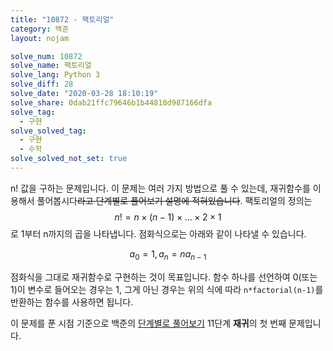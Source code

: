 ```yaml
---
title: "10872 - 팩토리얼"
category: 백준
layout: nojam

solve_num: 10872
solve_name: 팩토리얼
solve_lang: Python 3
solve_diff: 28
solve_date: "2020-03-28 18:10:19"
solve_share: 0dab21ffc79646b1b44810d987166dfa
solve_tag:
  - 구현
solve_solved_tag:
  - 구현
  - 수학
solve_solved_not_set: true
---
```


n! 값을 구하는 문제입니다. 이 문제는 여러 가지 방법으로 풀 수 있는데, 재귀함수를 이용해서 풀어봅시다~~라고 단계별로 풀어보기 설명에 적혀있습니다~~. 팩토리얼의 정의는 $$n!=n\times(n-1)\times...\times 2\times 1$$로 1부터 n까지의 곱을 나타냅니다. 점화식으로는 아래와 같이 나타낼 수 있습니다.

$$
a_0=1,a_n=na_{n-1}
$$

점화식을 그대로 재귀함수로 구현하는 것이 목표입니다. 함수 하나를 선언하여 0(또는 1)이 변수로 들어오는 경우는 1, 그게 아닌 경우는 위의 식에 따라 `n*factorial(n-1)`를 반환하는 함수를 사용하면 됩니다.

이 문제를 푼 시점 기준으로 백준의 [단계별로 풀어보기](http://noj.am/p/s) 11단계 **재귀**의 첫 번째 문제입니다.

